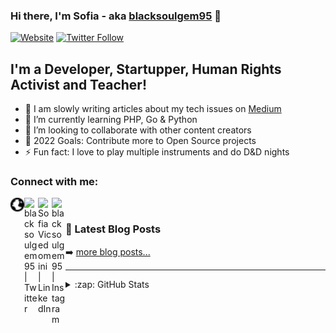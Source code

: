 ### Hi there, I'm Sofia - aka [blacksoulgem95][website] 👋 

[![Website](https://img.shields.io/website?label=blacksoulgem95.medium.com&style=for-the-badge&url=https%3A%2F%2Fblacksoulgem95.medium.com)](https://blacksoulgem95.medium.com)
[![Twitter Follow](https://img.shields.io/twitter/follow/blacksoulgem95?color=1DA1F2&logo=twitter&style=for-the-badge)](https://twitter.com/intent/follow?original_referer=https%3A%2F%2Fgithub.com%blacksoulgem95&screen_name=blacksoulgem95)

## I'm a Developer, Startupper, Human Rights Activist and Teacher!

- 🔭 I am slowly writing articles about my tech issues on [Medium](https://blacksoulgem95.medium.com)
- 🌱 I’m currently learning PHP, Go & Python
- 👯 I’m looking to collaborate with other content creators
- 🥅 2022 Goals: Contribute more to Open Source projects
- ⚡ Fun fact: I love to play multiple instruments and do D&D nights

### Connect with me:

[<img align="left" alt="My Blog" width="22px" src="https://raw.githubusercontent.com/iconic/open-iconic/master/svg/globe.svg" />][website]
[<img align="left" alt="blacksoulgem95 | Twitter" width="22px" src="https://cdn.jsdelivr.net/npm/simple-icons@v3/icons/twitter.svg" />][twitter]
[<img align="left" alt="Sofia Vicedomini | LinkedIn" width="22px" src="https://cdn.jsdelivr.net/npm/simple-icons@v3/icons/linkedin.svg" />][linkedin]
[<img align="left" alt="blacksoulgem95 | Instagram" width="22px" src="https://cdn.jsdelivr.net/npm/simple-icons@v3/icons/instagram.svg" />][instagram]

<br />

### 📕 Latest Blog Posts

<!-- BLOG-POST-LIST:START -->
<!-- BLOG-POST-LIST:END -->

➡️ [more blog posts...](https://blacksoulgem95.medium.com)

---

<details>
  <summary>:zap: GitHub Stats</summary>

  <img align="left" alt="BlackSoulGem95's GitHub Stats" src="https://github-readme-stats.codestackr.vercel.app/api?username=blacksoulgem95&show_icons=true&hide_border=true" />

</details>

[website]: https://blacksoulgem95.medium.com
[twitter]: https://twitter.com/blacksoulgem95
[instagram]: https://instagram.com/blacksoulgem95
[linkedin]: https://linkedin.com/in/sofiavicedomini
<!--
**blacksoulgem95/blacksoulgem95** is a ✨ _special_ ✨ repository because its `README.md` (this file) appears on your GitHub profile.

Here are some ideas to get you started:

- 🔭 I’m currently working on ...
- 🌱 I’m currently learning ...
- 👯 I’m looking to collaborate on ...
- 🤔 I’m looking for help with ...
- 💬 Ask me about ...
- 📫 How to reach me: ...
- 😄 Pronouns: ...
- ⚡ Fun fact: ...
-->

